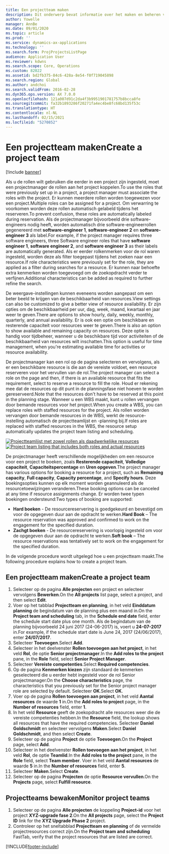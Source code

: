 ```yaml
---
title: Een projectteam maken
description: Dit onderwerp bevat informatie over het maken en beheren van projectteams.
author: Yowelle
manager: AnnBe
ms.date: 09/01/2020
ms.topic: article
ms.prod: ''
ms.service: dynamics-ax-applications
ms.technology: ''
ms.search.form: ProjProjectsListPage
audience: Application User
ms.reviewer: kdwns
ms.search.scope: Core, Operations
ms.custom: 82022
ms.assetid: bd2fb375-84c6-428a-8e54-f0f719045898
ms.search.region: Global
ms.author: andchoi
ms.search.validFrom: 2016-02-28
ms.dyn365.ops.version: AX 7.0.0
ms.openlocfilehash: 121a007d91c2da4f3b9951901781757b8bcca8fe
ms.sourcegitcommit: fa32b1893286f20271fa4ec4be8fc68bd135f53c
ms.translationtype: HT
ms.contentlocale: nl-NL
ms.lasthandoff: 02/15/2021
ms.locfileid: "5270852"
---
```

# <a name="create-a-project-team"></a><span data-ttu-id="1d819-103">Een projectteam maken</span><span class="sxs-lookup"><span data-stu-id="1d819-103">Create a project team</span></span>

[!include [banner](../includes/banner.md)]

<span data-ttu-id="1d819-104">Als u de rollen wilt gebruiken die eerder in een project zijn ingesteld, moet een projectmanager de rollen aan het project koppelen.</span><span class="sxs-lookup"><span data-stu-id="1d819-104">To use the roles that were previously set up in a project, a project manager must associate the roles with the project.</span></span> <span data-ttu-id="1d819-105">Er kunnen meerdere rollen worden toegewezen voor een project.</span><span class="sxs-lookup"><span data-stu-id="1d819-105">Multiple roles can be assigned for a project.</span></span> <span data-ttu-id="1d819-106">Om verwarring te voorkomen worden deze rollen automatisch gelabeld tijdens het reserveren.</span><span class="sxs-lookup"><span data-stu-id="1d819-106">To prevent confusion, these roles are automatically labeled during reservation.</span></span> <span data-ttu-id="1d819-107">Als de projectmanager bijvoorbeeld drie software-engineers nodig heeft, worden automatisch drie software-engineerrollen gegenereerd met **software-engineer 1**, **software-engineer 2** en **software-engineer 3** als label.</span><span class="sxs-lookup"><span data-stu-id="1d819-107">For example, if the project manager requires three software engineers, three Software engineer roles that have **software engineer 1**, **software engineer 2**, and **software engineer 3** as their labels are automatically generated.</span></span> <span data-ttu-id="1d819-108">Als er eerder rolkenmerken voor de rol waren ingesteld, worden deze als filter toegepast tijdens het zoeken naar een resource.</span><span class="sxs-lookup"><span data-stu-id="1d819-108">If role characteristics were previously set for the role, they are applied as a filter during searches for a resource.</span></span> <span data-ttu-id="1d819-109">Er kunnen naar behoefte extra kenmerken worden toegevoegd om de zoekopdracht verder te verfijnen.</span><span class="sxs-lookup"><span data-stu-id="1d819-109">Additional characteristics can be added as required to further refine the search.</span></span>

<span data-ttu-id="1d819-110">De weergave-instellingen kunnen eveneens worden aangepast om een beter beeld te krijgen van de beschikbaarheid van resources.</span><span class="sxs-lookup"><span data-stu-id="1d819-110">View settings can also be customized to give a better view of resource availability.</span></span> <span data-ttu-id="1d819-111">Er zijn opties om de beschikbaarheid per uur, dag, week, maand, kwartaal en jaar weer te geven.</span><span class="sxs-lookup"><span data-stu-id="1d819-111">There are options to show hourly, daily, weekly, monthly, quarterly, and annual availability.</span></span> <span data-ttu-id="1d819-112">Er is ook een optie om beschikbare en resterende capaciteit voor resources weer te geven.</span><span class="sxs-lookup"><span data-stu-id="1d819-112">There is also an option to show available and remaining capacity on resources.</span></span> <span data-ttu-id="1d819-113">Deze optie is handig voor tijdbeheer, wanneer u de beschikbare tijd voor activiteiten of de beschikbaarheid van resources wilt inschatten.</span><span class="sxs-lookup"><span data-stu-id="1d819-113">This option is useful for time management, when you're estimating available time for activities or resource availability.</span></span>

<span data-ttu-id="1d819-114">De projectmanager kan een rol op de pagina selecteren en vervolgens, als er een beschikbare resource is die aan de vereiste voldoet, een resource reserveren voor het vervullen van de rol.</span><span class="sxs-lookup"><span data-stu-id="1d819-114">The project manager can select a role on the page and then, if there is an available resource that fits the requirement, select to reserve a resource to fill the role.</span></span> <span data-ttu-id="1d819-115">Houd er rekening mee dat de resources op dit punt in de planningsfase niet hoeven te worden gereserveerd.</span><span class="sxs-lookup"><span data-stu-id="1d819-115">Note that the resources don't have to be reserved at this point in the planning stage.</span></span> <span data-ttu-id="1d819-116">Wanneer u een WBS maakt, kunt u rollen vervangen door bemande resources voor het project.</span><span class="sxs-lookup"><span data-stu-id="1d819-116">When you create a WBS, you can replace roles with staffed resources for the project.</span></span> <span data-ttu-id="1d819-117">Als rollen worden vervangen door bemande resources in de WBS, werkt de resource-instelling automatisch de projectteamlijst en -planning bij.</span><span class="sxs-lookup"><span data-stu-id="1d819-117">If roles are replaced with staffed resources in the WBS, the resource setup automatically updates the project team listing and scheduling.</span></span>

<span data-ttu-id="1d819-118">[![Projectteamlijst met zowel rollen als daadwerkelijke resources](./media/projectresourcing03-1024x368.jpg)](./media/projectresourcing03.jpg)</span><span class="sxs-lookup"><span data-stu-id="1d819-118">[![Project team listing that includes both roles and actual resources](./media/projectresourcing03-1024x368.jpg)](./media/projectresourcing03.jpg)</span></span> 

<span data-ttu-id="1d819-119">De projectmanager heeft verschillende mogelijkheden om een resource voor een project te boeken, zoals **Resterende capaciteit**, **Volledige capaciteit**, **Capaciteitspercentage** en **Uren opgeven**.</span><span class="sxs-lookup"><span data-stu-id="1d819-119">The project manager has various options for booking a resource for a project, such as **Remaining capacity**, **Full capacity**, **Capacity percentage**, and **Specify hours**.</span></span> <span data-ttu-id="1d819-120">Deze boekingsopties kunnen op elk moment worden geannuleerd als de resourcetoewijzingen veranderen.</span><span class="sxs-lookup"><span data-stu-id="1d819-120">These booking options can be canceled at any time if resource assignments change.</span></span> <span data-ttu-id="1d819-121">Er worden twee typen boekingen ondersteund:</span><span class="sxs-lookup"><span data-stu-id="1d819-121">Two types of booking are supported:</span></span>

- <span data-ttu-id="1d819-122">**Hard boeken** - De resourcereservering is goedgekeurd en bevestigd om voor de opgegeven duur aan de opdracht te werken.</span><span class="sxs-lookup"><span data-stu-id="1d819-122">**Hard Book** – The resource reservation was approved and confirmed to work on the engagement for the specified duration.</span></span>
- <span data-ttu-id="1d819-123">**Zachgt boeken** - De resourcereservering is voorlopig ingesteld om voor de opgegeven duur aan de opdracht te werken.</span><span class="sxs-lookup"><span data-stu-id="1d819-123">**Soft book** – The resource reservations was tentatively set to work on the engagement for the specified duration.</span></span>

<span data-ttu-id="1d819-124">In de volgende procedure wordt uitgelegd hoe u een projectteam maakt.</span><span class="sxs-lookup"><span data-stu-id="1d819-124">The following procedure explains how to create a project team.</span></span>

## <a name="create-a-project-team"></a><span data-ttu-id="1d819-125">Een projectteam maken</span><span class="sxs-lookup"><span data-stu-id="1d819-125">Create a project team</span></span>

1. <span data-ttu-id="1d819-126">Selecteer op de pagina **Alle projecten** een project en selecteer vervolgens **Bewerken**.</span><span class="sxs-lookup"><span data-stu-id="1d819-126">On the **All projects** list page, select a project, and then select **Edit**.</span></span>
2. <span data-ttu-id="1d819-127">Voer op het tabblad **Projectteam en planning**, in het veld **Einddatum planning** de begindatum van de planning plus een maand in.</span><span class="sxs-lookup"><span data-stu-id="1d819-127">On the **Project team and scheduling** tab, in the **Schedule end date** field, enter the schedule start date plus one month.</span></span> <span data-ttu-id="1d819-128">Als de begindatum van de planning bijvoorbeeld 24 juni 2017 (24-06-2017) is, voert u **24-07-2017** in.</span><span class="sxs-lookup"><span data-stu-id="1d819-128">For example, if the schedule start date is June 24, 2017 (24/06/2017), enter **24/07/2017**.</span></span>
3. <span data-ttu-id="1d819-129">Selecteer **Toevoegen**.</span><span class="sxs-lookup"><span data-stu-id="1d819-129">Select **Add**.</span></span>
4. <span data-ttu-id="1d819-130">Selecteer in het deelvenster **Rollen toevoegen aan het project**, in het veld **Rol**, de optie **Senior projectmanager**.</span><span class="sxs-lookup"><span data-stu-id="1d819-130">In the **Add roles to the project** pane, in the **Role** field, select **Senior Project Manager**.</span></span>
5. <span data-ttu-id="1d819-131">Selecteer **Vereiste competenties**.</span><span class="sxs-lookup"><span data-stu-id="1d819-131">Select **Required competencies**.</span></span>
6. <span data-ttu-id="1d819-132">Op de pagina **Kenmerken kiezen** zijn standaard de kenmerken geselecteerd die u eerder hebt ingesteld voor de rol Senior projectmanager.</span><span class="sxs-lookup"><span data-stu-id="1d819-132">On the **Choose characteristics** page, the characteristics that you previously set for the Senior project manager role are selected by default.</span></span> <span data-ttu-id="1d819-133">Selecteer **OK**.</span><span class="sxs-lookup"><span data-stu-id="1d819-133">Select **OK**.</span></span>
7. <span data-ttu-id="1d819-134">Voer op de pagina **Rollen toevoegen aan project**, in het veld **Aantal resources** de waarde **1** in.</span><span class="sxs-lookup"><span data-stu-id="1d819-134">On the **Add roles to project** page, in the **Number of resources** field, enter **1**.</span></span>
8. <span data-ttu-id="1d819-135">In het veld **Resource** geeft de zoekopdracht alle resources weer die de vereiste competenties hebben.</span><span class="sxs-lookup"><span data-stu-id="1d819-135">In the **Resource** field, the lookup shows all resources that have the required competencies.</span></span> <span data-ttu-id="1d819-136">Selecteer **Daniel Goldschmidt** en selecteer vervolgens **Maken**.</span><span class="sxs-lookup"><span data-stu-id="1d819-136">Select **Daniel Goldschmidt**, and then select **Create**.</span></span>
9. <span data-ttu-id="1d819-137">Selecteer op de pagina **Project** de optie **Toevoegen**.</span><span class="sxs-lookup"><span data-stu-id="1d819-137">On the **Project** page, select **Add**.</span></span>
10. <span data-ttu-id="1d819-138">Selecteer in het deelvenster **Rollen toevoegen aan het project**, in het veld **Rol**, de optie **Teamlid**.</span><span class="sxs-lookup"><span data-stu-id="1d819-138">In the **Add roles to the project** pane, in the **Role** field, select **Team member**.</span></span> <span data-ttu-id="1d819-139">Voer in het veld **Aantal resources** de waarde **5** in.</span><span class="sxs-lookup"><span data-stu-id="1d819-139">In the **Number of resources** field, enter **5**.</span></span>
11. <span data-ttu-id="1d819-140">Selecteer **Maken**.</span><span class="sxs-lookup"><span data-stu-id="1d819-140">Select **Create**.</span></span>
12. <span data-ttu-id="1d819-141">Selecteer op de pagina **Projecten** de optie **Resource vervullen**.</span><span class="sxs-lookup"><span data-stu-id="1d819-141">On the **Projects** page, select **Fulfill resource**.</span></span>

## <a name="monitor-project-teams"></a><span data-ttu-id="1d819-142">Projectteams bewaken</span><span class="sxs-lookup"><span data-stu-id="1d819-142">Monitor project teams</span></span>
1. <span data-ttu-id="1d819-143">Selecteer op de pagina **Alle projecten** de koppeling **Project-id** voor het project **XYZ-upgrade fase 2**.</span><span class="sxs-lookup"><span data-stu-id="1d819-143">On the **All projects** page, select the **Project ID** link for the **XYZ Upgrade Phase 2** project.</span></span>
2. <span data-ttu-id="1d819-144">Controleer op het sneltabblad **Projectteam en planning** of de vermelde projectresources correct zijn.</span><span class="sxs-lookup"><span data-stu-id="1d819-144">On the **Project team and scheduling** FastTab, verify that the project resources that are listed are correct.</span></span>


[!INCLUDE[footer-include](../includes/footer-banner.md)]